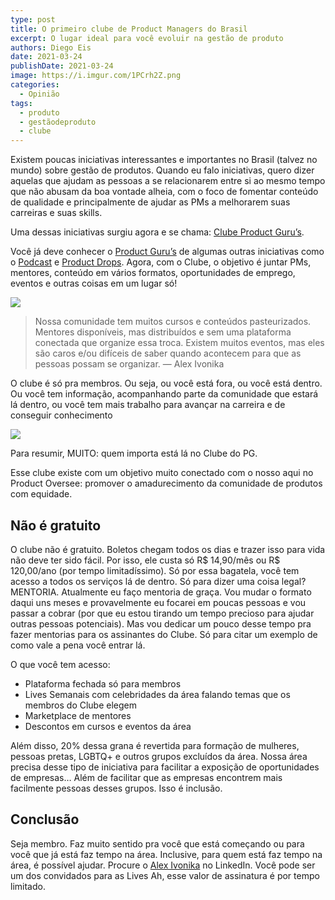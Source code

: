 ```yaml
---
type: post
title: O primeiro clube de Product Managers do Brasil
excerpt: O lugar ideal para você evoluir na gestão de produto
authors: Diego Eis
date: 2021-03-24
publishDate: 2021-03-24
image: https://i.imgur.com/1PCrh2Z.png
categories:
  - Opinião
tags:
  - produto
  - gestãodeproduto
  - clube
---
```


Existem poucas iniciativas interessantes e importantes no Brasil (talvez no mundo) sobre gestão de produtos. Quando eu falo iniciativas, quero dizer aquelas que ajudam as pessoas a se relacionarem entre si ao mesmo tempo que não abusam da boa vontade alheia, com o foco de fomentar conteúdo de qualidade e principalmente de ajudar as PMs a melhorarem suas carreiras e suas skills.

Uma dessas iniciativas surgiu agora e se chama: [Clube Product Guru’s](https://www.productgurus.com.br/clube). 

Você já deve conhecer o [Product Guru’s](https://www.productgurus.com.br/) de algumas outras iniciativas como o [Podcast](https://anchor.fm/product-gurus) e  [Product Drops](https://www.youtube.com/channel/UCtPAnTCRmeVJc-B38hKb4JA). Agora, com o Clube, o objetivo é juntar PMs, mentores, conteúdo em vários formatos, oportunidades de emprego, eventos e outras coisas em um lugar só!

![](/images/posts/clube-pg-1.png)

> Nossa comunidade tem muitos cursos e conteúdos pasteurizados. Mentores disponíveis, mas distribuídos e sem uma plataforma conectada que organize essa troca. Existem muitos eventos, mas eles são caros e/ou difíceis de saber quando acontecem para que as pessoas possam se organizar. — Alex Ivonika  

O clube é só pra membros. Ou seja, ou você está fora, ou você está dentro. Ou você tem informação, acompanhando parte da comunidade que estará lá dentro, ou você tem mais trabalho para avançar na carreira e de conseguir conhecimento

![](/images/posts/clube-pg-2.png)

Para resumir, MUITO: quem importa está lá no Clube do PG.

Esse clube existe com um objetivo muito conectado com o nosso aqui no Product Oversee: promover o amadurecimento da comunidade de produtos com equidade.

## Não é gratuito

O clube não é gratuito. Boletos chegam todos os dias e trazer isso para vida não deve ter sido fácil. Por isso, ele custa só R$ 14,90/mês ou R$ 120,00/ano (por tempo limitadíssimo). Só por essa bagatela, você tem acesso a todos os serviços lá de dentro. Só para dizer uma coisa legal? MENTORIA. Atualmente eu faço mentoria de graça. Vou mudar o formato daqui uns meses e provavelmente eu focarei em poucas pessoas e vou passar a cobrar (por que eu estou tirando um tempo precioso para ajudar outras pessoas potenciais). Mas vou dedicar um pouco desse tempo pra fazer mentorias para os assinantes do Clube. Só para citar um exemplo de como vale a pena você entrar lá.

O que você tem acesso:
- Plataforma fechada só para membros
- Lives Semanais com celebridades da área falando temas que os membros do Clube elegem
- Marketplace de mentores 
- Descontos em cursos e eventos da área

Além disso, 20% dessa grana é revertida para formação de mulheres, pessoas pretas, LGBTQ+ e outros grupos excluídos da área. Nossa área precisa desse tipo de iniciativa para facilitar a exposição de oportunidades de empresas… Além de facilitar que as empresas encontrem mais facilmente pessoas desses grupos. Isso é inclusão.

## Conclusão
Seja membro. Faz muito sentido pra você que está começando ou para você que já está faz tempo na área. Inclusive, para quem está faz tempo na área, é possível ajudar. Procure o [Alex Ivonika](https://www.linkedin.com/in/alexivonika/) no LinkedIn. Você pode ser um dos convidados para as Lives
Ah, esse valor de assinatura é por tempo limitado.